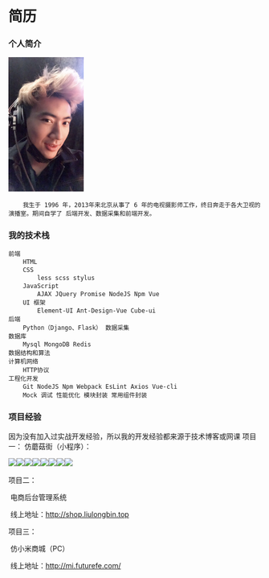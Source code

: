 # 简历

### 个人简介

<img src="./avatar.jpg" width="150px" />

		我生于 1996 年，2013年来北京从事了 6 年的电视摄影师工作，终日奔走于各大卫视的演播室。期间自学了 后端开发、数据采集和前端开发。

### 我的技术栈

	前端
		HTML
		CSS
			less scss stylus
		JavaScript
			AJAX JQuery Promise NodeJS Npm Vue
		UI 框架
			Element-UI Ant-Design-Vue Cube-ui
	后端
		Python（Django、Flask） 数据采集
	数据库
		Mysql MongoDB Redis
	数据结构和算法
	计算机网络
		HTTP协议
	工程化开发
		Git NodeJS Npm Webpack EsLint Axios Vue-cli
		Mock 调试 性能优化 模块封装 常用组件封装




### 项目经验

因为没有加入过实战开发经验，所以我的开发经验都来源于技术博客或网课
项目一：
		仿蘑菇街（小程序）：

<img src="http://ww1.sinaimg.cn/large/006qtd2Tgy1g4j9tfqhdfj30u01szafo.jpg"  width="200px"/><img src="http://ww1.sinaimg.cn/large/006qtd2Tgy1g4j9tfsqusj30u01sztet.jpg" width="200px"/><img src="http://ww1.sinaimg.cn/large/006qtd2Tgy1g4j9tfwmc3j30u01szq7q.jpg" width="200px"/><img src="http://ww1.sinaimg.cn/large/006qtd2Tgy1g4j9tfraclj30u01szq77.jpg" width="200px"/><img src="http://ww1.sinaimg.cn/large/006qtd2Tgy1g4j9tfm80cj30u01szgnw.jpg" width="200px"/><img src="http://ww1.sinaimg.cn/large/006qtd2Tgy1g4j9tfta9tj30u01szwjh.jpg" width="200px"/><img src="http://ww1.sinaimg.cn/large/006qtd2Tgy1g4j9tfu77zj30u01szdip.jpg" width="200px"/><img src="http://ww1.sinaimg.cn/large/006qtd2Tgy1g4j9tfyvkuj30u01szahe.jpg" width="200px"/>	

项目二：

​		电商后台管理系统

​		线上地址：http://shop.liulongbin.top

项目三：

​		仿小米商城（PC）

​		线上地址：http://mi.futurefe.com/

